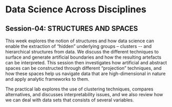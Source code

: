# Data Science Across Disciplines

## Session-04: STRUCTURES AND SPACES 

This week explores the notion of structures and how data science can enable the extraction of “hidden” underlying groups – clusters -- and hierarchical structures from data. We discuss the different techniques to surface and generate artificial boundaries and how the resulting artefacts can be interpreted. This session then investigates how artificial and abstract spaces can be constructed through different “projection” techniques, and how these spaces help us navigate data that are high-dimensional in nature and apply analytic frameworks to them.

The practical lab explores the use of clustering techniques, compares alternatives, and discusses interpretability issues, and we also review how we can deal with data sets that consists of several variables.